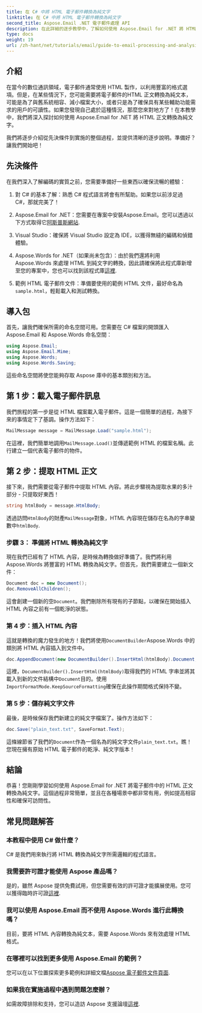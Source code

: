 ```yaml
---
title: 在 C# 中將 HTML 電子郵件轉換為純文字
linktitle: 在 C# 中將 HTML 電子郵件轉換為純文字
second_title: Aspose.Email .NET 電子郵件處理 API
description: 在此詳細的逐步教學中，了解如何使用 Aspose.Email for .NET 將 HTML 電子郵件正文輕鬆轉換為純文字。
type: docs
weight: 19
url: /zh-hant/net/tutorials/email/guide-to-email-processing-and-analysis/convert-html-email-to-plain-text/
---
```

## 介紹

在當今的數位通訊領域，電子郵件通常使用 HTML 製作，以利用豐富的格式選項。但是，在某些情況下，您可能需要將電子郵件的HTML 正文轉換為純文本，可能是為了與舊系統相容、減小檔案大小，或者只是為了確保具有某些輔助功能需求的用戶的可讀性。如果您發現自己處於這種情況，那麼您來對地方了！在本教學中，我們將深入探討如何使用 Aspose.Email for .NET 將 HTML 正文轉換為純文字。 

我們將逐步介紹從先決條件到實施的整個過程，並提供清晰的逐步說明。準備好？讓我們開始吧！

## 先決條件

在我們深入了解編碼的實質之前，您需要準備好一些東西以確保流暢的體驗：

1. 對 C# 的基本了解：熟悉 C# 程式語言將會有所幫助。如果您以前涉足過 C#，那就完美了！

2. Aspose.Email for .NET：您需要在專案中安裝Aspose.Email。您可以透過以下方式取得它[阿斯普斯網站](https://releases.aspose.com/email/net/).

3. Visual Studio：確保將 Visual Studio 設定為 IDE，以獲得無縫的編碼和偵錯體驗。

4.  Aspose.Words for .NET（如果尚未包含）：由於我們還將利用 Aspose.Words 來處理 HTML 到純文字的轉換，因此請確保將此程式庫新增至您的專案中，您也可以找到該程式庫[這裡](https://releases.aspose.com/words/net/).

5. 範例 HTML 電子郵件文件：準備要使用的範例 HTML 文件，最好命名為`sample.html`，輕鬆載入和測試轉換。

## 導入包

首先，讓我們確保所需的命名空間可用。您需要在 C# 檔案的開頭匯入 Aspose.Email 和 Aspose.Words 命名空間：

```csharp
using Aspose.Email;
using Aspose.Email.Mime;
using Aspose.Words;
using Aspose.Words.Saving;
```

這些命名空間將使您能夠存取 Aspose 庫中的基本類別和方法。

## 第 1 步：載入電子郵件訊息

我們旅程的第一步是從 HTML 檔案載入電子郵件。這是一個簡單的過程，為接下來的事情定下了基調。操作方法如下：

```csharp
MailMessage message = MailMessage.Load("sample.html");
```

在這裡，我們簡單地調用`MailMessage.Load()`並傳遞範例 HTML 的檔案名稱。此行建立一個代表電子郵件的物件。

## 第 2 步：提取 HTML 正文

接下來，我們需要從電子郵件中提取 HTML 內容。將此步驟視為提取水果的多汁部分 - 只提取好東西！

```csharp
string htmlBody = message.HtmlBody;
```

透過訪問`HtmlBody`的財產`MailMessage`對象，HTML 內容現在儲存在名為的字串變數中`htmlBody`.

### 步驟 3： 準備將 HTML 轉換為純文字

現在我們已經有了 HTML 內容，是時候為轉換做好準備了。我們將利用 Aspose.Words 將豐富的 HTML 轉換為純文字。但首先，我們需要建立一個新文件：

```csharp
Document doc = new Document();
doc.RemoveAllChildren();
```

這會創建一個新的空`Document`。我們刪除所有現有的子節點，以確保在開始插入 HTML 內容之前有一個乾淨的狀態。

### 第 4 步：插入 HTML 內容

這就是轉換的魔力發生的地方！我們將使用`DocumentBuilder`Aspose.Words 中的類別將 HTML 內容插入到文件中。 

```csharp
doc.AppendDocument(new DocumentBuilder().InsertHtml(htmlBody).Document, ImportFormatMode.KeepSourceFormatting);
```

這裡，`DocumentBuilder().InsertHtml(htmlBody)`取得我們的 HTML 字串並將其載入到新的文件結構中`Document`目的。使用`ImportFormatMode.KeepSourceFormatting`確保在此操作期間格式保持不變。

### 第 5 步：儲存純文字文件

最後，是時候保存我們新建立的純文字檔案了。操作方法如下：

```csharp
doc.Save("plain_text.txt", SaveFormat.Text);
```

這條線節省了我們的`Document`作為一個名為的純文字文件`plain_text.txt`。瞧！您現在擁有原始 HTML 電子郵件的乾淨、純文字版本！

## 結論

恭喜！您剛剛學習如何使用 Aspose.Email for .NET 將電子郵件中的 HTML 正文轉換為純文字。這個過程非常簡單，並且在各種場景中都非常有用，例如提高相容性和確保可訪問性。 

## 常見問題解答

### 本教程中使用 C# 做什麼？  
C# 是我們用來執行將 HTML 轉換為純文字所需邏輯的程式語言。

### 我需要許可證才能使用 Aspose 產品嗎？  
是的，雖然 Aspose 提供免費試用，但您需要有效的許可證才能擴展使用。您可以獲得臨時許可證[這裡](https://purchase.conholdate.com/temporary-license/).

### 我可以使用 Aspose.Email 而不使用 Aspose.Words 進行此轉換嗎？  
目前，要將 HTML 內容轉換為純文本，需要 Aspose.Words 來有效處理 HTML 格式。

### 在哪裡可以找到更多使用 Aspose.Email 的範例？  
您可以在以下位置探索更多範例和詳細文檔[Aspose 電子郵件文件頁面](https://reference.aspose.com/email/net/).

### 如果我在實施過程中遇到問題怎麼辦？  
如需故障排除和支持，您可以造訪 Aspose 支援論壇[這裡](https://forum.aspose.com/c/email/12/).